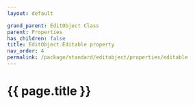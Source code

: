 ```yaml
---
layout: default

grand_parent: EditObject Class
parent: Properties
has_children: false
title: EditObject.Editable property
nav_order: 4
permalink: /package/standard/editobject/properties/editable
---
```

# {{ page.title }}





